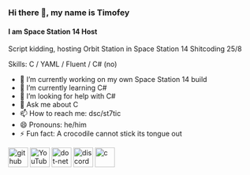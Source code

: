 ### Hi there 👋, my name is Timofey
#### I am Space Station 14 Host

Script kidding, hosting Orbit Station in Space Station 14
Shitcoding 25/8

Skills: C / YAML / Fluent / C# (no)

- 🔭 I’m currently working on my own Space Station 14 build 
- 🌱 I’m currently learning C# 
- 🤔 I’m looking for help with C# 
- 💬 Ask me about C 
- 📫 How to reach me: dsc/st7tic 
- 😄 Pronouns: he/him 
- ⚡ Fun fact: A crocodile cannot stick its tongue out 


[<img src='https://cdn.jsdelivr.net/npm/simple-icons@3.0.1/icons/github.svg' alt='github' height='40'>](https://github.com/t1m1yep)  [<img src='https://cdn.jsdelivr.net/npm/simple-icons@3.0.1/icons/youtube.svg' alt='YouTube' height='40'>](https://www.youtube.com/channel/UCeVegW8yDgH1zOTxzfLZCIQ)  [<img src='https://cdn.jsdelivr.net/npm/simple-icons@3.0.1/icons/dot-net.svg' alt='dot-net' height='40'>](https://dotnet.microsoft.com/en-us/)  [<img src='https://cdn.jsdelivr.net/npm/simple-icons@3.0.1/icons/discord.svg' alt='discord' height='40'>](https://discordapp.com/users/840609352561066024)  [<img src='https://cdn.jsdelivr.net/npm/simple-icons@3.0.1/icons/c.svg' alt='c' height='40'>](https://ru.wikipedia.org/wiki/%D0%A1%D0%B8_(%D1%8F%D0%B7%D1%8B%D0%BA_%D0%BF%D1%80%D0%BE%D0%B3%D1%80%D0%B0%D0%BC%D0%BC%D0%B8%D1%80%D0%BE%D0%B2%D0%B0%D0%BD%D0%B8%D1%8F))  

